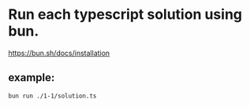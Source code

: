 # Run each typescript solution using bun.
https://bun.sh/docs/installation

## example:
`bun run ./1-1/solution.ts`